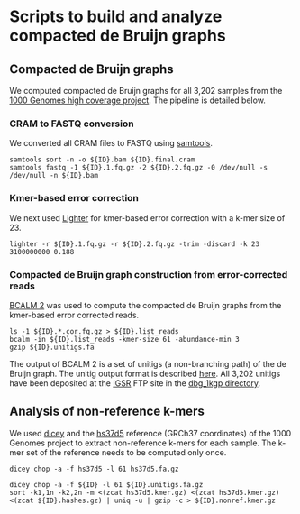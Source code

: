 # Scripts to build and analyze compacted de Bruijn graphs

## Compacted de Bruijn graphs

We computed compacted de Bruijn graphs for all 3,202 samples from the [1000 Genomes high coverage project](https://ftp.1000genomes.ebi.ac.uk/vol1/ftp/data_collections/1000G_2504_high_coverage/). The pipeline is detailed below.

### CRAM to FASTQ conversion

We converted all CRAM files to FASTQ using [samtools](https://github.com/samtools/samtools).

```
samtools sort -n -o ${ID}.bam ${ID}.final.cram
samtools fastq -1 ${ID}.1.fq.gz -2 ${ID}.2.fq.gz -0 /dev/null -s /dev/null -n ${ID}.bam
```

### Kmer-based error correction

We next used [Lighter](https://github.com/mourisl/Lighter) for kmer-based error correction with a k-mer size of 23.

`lighter -r ${ID}.1.fq.gz -r ${ID}.2.fq.gz -trim -discard -k 23 3100000000 0.188`

### Compacted de Bruijn graph construction from error-corrected reads

[BCALM 2](https://github.com/GATB/bcalm) was used to compute the compacted de Bruijn graphs from the kmer-based error corrected reads.

```
ls -1 ${ID}.*.cor.fq.gz > ${ID}.list_reads
bcalm -in ${ID}.list_reads -kmer-size 61 -abundance-min 3
gzip ${ID}.unitigs.fa
```

The output of BCALM 2 is a set of unitigs (a non-branching path) of the de Bruijn graph. The unitig output format is described [here](https://github.com/GATB/bcalm#output). All 3,202 unitigs have been deposited at the [IGSR](https://www.internationalgenome.org/) FTP site in the [dbg_1kgp directory](https://ftp.1000genomes.ebi.ac.uk/vol1/ftp/data_collections/1KG_ONT_VIENNA/release/v1.0/dbg_1kgp/).

## Analysis of non-reference k-mers

We used [dicey](https://github.com/gear-genomics/dicey) and the [hs37d5](https://ftp-trace.ncbi.nih.gov/1000genomes/ftp/technical/reference/phase2_reference_assembly_sequence/hs37d5.fa.gz) reference (GRCh37 coordinates) of the 1000 Genomes project to extract non-reference k-mers for each sample. The k-mer set of the reference needs to be computed only once.

`dicey chop -a -f hs37d5 -l 61 hs37d5.fa.gz`

```
dicey chop -a -f ${ID} -l 61 ${ID}.unitigs.fa.gz
sort -k1,1n -k2,2n -m <(zcat hs37d5.kmer.gz) <(zcat hs37d5.kmer.gz) <(zcat ${ID}.hashes.gz) | uniq -u | gzip -c > ${ID}.nonref.kmer.gz
```

